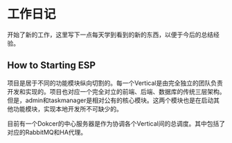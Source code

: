 # 工作日记

开始了新的工作，这里写下一点每天学到看到的新的东西，以便于今后的总结经验。

## How to Starting ESP

项目是居于不同的功能模块纵向切割的。每一个Vertical是由完全独立的团队负责开发和实现的。项目也对应一个完全对立的前端、后端、数据库的传统三层架构。但是，admin和taskmanager是相对公有的核心模块。这两个模块也是在启动其他功能模块，实现本地开发所不可缺少的。

目前有一个Dokcer的中心服务器是作为协调各个Vertical间的总调度。其中包括了对应的RabbitMQ和HA代理。
